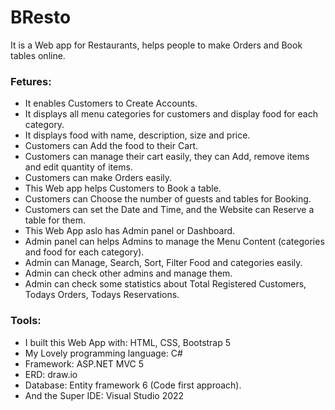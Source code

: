 # BResto
It is a Web app for Restaurants, helps people to make Orders and Book tables online.

### Fetures:
- It enables Customers to Create Accounts.
- It displays all menu categories for customers and display food for each category.
- It displays food with name, description, size and price.
- Customers can Add the food to their Cart.
- Customers can manage their cart easily, they can Add, remove items and edit quantity of items.
- Customers can make Orders easily.
- This Web app helps Customers to Book a table.
- Customers can Choose the number of guests and tables for Booking.
- Customers can set the Date and Time, and the Website can Reserve a table for them.
- This Web App aslo has Admin panel or Dashboard.
- Admin panel can helps Admins to manage the Menu Content (categories and food for each category).
- Admin can Manage, Search, Sort, Filter Food and categories easily.
- Admin can check other admins and manage them.
- Admin can check some statistics about Total Registered Customers, Todays Orders, Todays Reservations.

### Tools:
- I built this Web App with: HTML, CSS, Bootstrap 5
- My Lovely programming language: C#
- Framework: ASP.NET MVC 5
- ERD: draw.io
- Database: Entity framework 6 (Code first approach). 
- And the Super IDE: Visual Studio 2022
